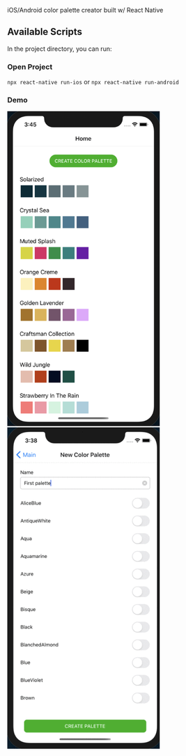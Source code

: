 iOS/Android color palette creator built w/ React Native

## Available Scripts

In the project directory, you can run:

### Open Project

`npx react-native run-ios` or `npx react-native run-android`

### Demo

<img src="./assets/home.png" width="350" title="home screen" />
<img src="./assets/gif.gif" width="350" title="palette screen" />
